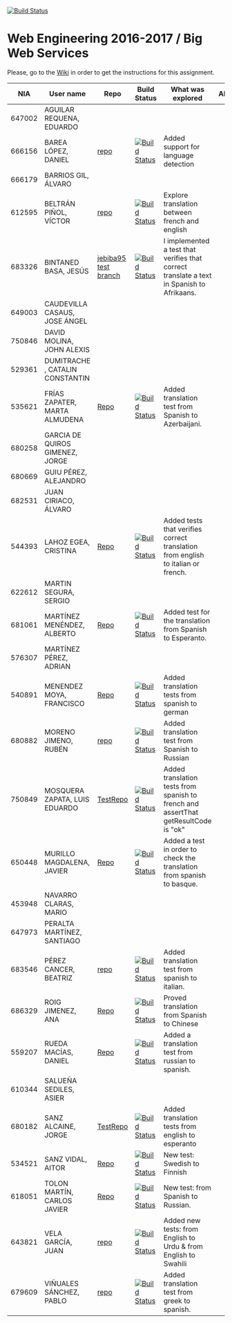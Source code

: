 [![Build Status](https://travis-ci.org/UNIZAR-30246-WebEngineering/lab2-big-ws.svg?branch=master)](https://travis-ci.org/UNIZAR-30246-WebEngineering/lab2-big-ws)
# Web Engineering 2016-2017 / Big Web Services
Please, go to the [Wiki](https://github.com/UNIZAR-30246-WebEngineering/lab2-big-ws/wiki) in order to get the instructions for this assignment.

NIA    | User name | Repo | Build Status | What was explored | Alternative | Score
-------|-----------|------|--------------|-------------------|-------------|--------
647002 | AGUILAR REQUENA, EDUARDO
666156 | BAREA LÓPEZ, DANIEL | [repo](https://github.com/dbarelop/lab2-big-ws/tree/test) | [![Build Status](https://travis-ci.org/dbarelop/lab2-big-ws.svg?branch=test)](https://travis-ci.org/dbarelop/lab2-big-ws?branch=test) | Added support for language detection
666179 | BARRIOS GIL, ÁLVARO
612595 | BELTRÁN PIÑOL, VÍCTOR |[repo](https://github.com/Victorbp09/lab2-big-ws/tree/test) | [![Build Status](https://travis-ci.org/Victorbp09/lab2-big-ws.svg?branch=test)](https://travis-ci.org/Victorbp09/lab2-big-ws) | Explore translation between french and english
683326 | BINTANED BASA, JESÚS | [jebiba95 test branch](https://github.com/jebiba95/lab2-big-ws/tree/test) | [![Build Status](https://travis-ci.org/jebiba95/lab2-big-ws.svg?branch=test)](https://travis-ci.org/jebiba95/lab2-big-ws?branch=test) | I implemented a test that verifies that correct translate a text in Spanish to Afrikaans.
649003 | CAUDEVILLA CASAUS, JOSE ÁNGEL
750846 | DAVID MOLINA, JOHN ALEXIS
529361 | DUMITRACHE , CATALIN  CONSTANTIN
535621 | FRÍAS ZAPATER, MARTA ALMUDENA | [Repo](https://github.com/martafr/lab2-big-ws/tree/test) | [![Build Status](https://travis-ci.org/martafr/lab2-big-ws?branch=test)](https://travis-ci.org/martafr/lab2-big-ws) | Added translation test from Spanish to Azerbaijani.
680258 | GARCIA DE QUIROS GIMENEZ, JORGE
680669 | GUIU PÉREZ, ALEJANDRO
682531 | JUAN CIRIACO, ÁLVARO
544393 | LAHOZ EGEA, CRISTINA | [Repo](https://github.com/cristinalahoz/lab2-big-ws/tree/test) | [![Build Status](https://travis-ci.org/cristinalahoz/lab2-big-ws.svg?branch=test)](https://travis-ci.org/cristinalahoz/lab2-big-ws) | Added tests that verifies correct translation from english to italian or french.
622612 | MARTIN SEGURA, SERGIO
681061 | MARTÍNEZ MENÉNDEZ, ALBERTO | [Repo](https://github.com/Belberus/lab2-big-ws/tree/test) | [![Build Status](https://travis-ci.org/Belberus/lab2-big-ws.svg?branch=test)](https://travis-ci.org/Belberus/lab2-big-ws) | Added test for the translation from Spanish to Esperanto.
576307 | MARTÍNEZ PÉREZ, ADRIAN
540891 | MENENDEZ MOYA, FRANCISCO | [Repo](https://github.com/fmenemo/lab2-big-ws/tree/test) | [![Build Status](https://travis-ci.org/fmenemo/lab2-big-ws.svg?branch=test)](https://travis-ci.org/fmenemo/lab2-big-ws) | Added translation tests from spanish to german
680882 | MORENO JIMENO, RUBÉN | [repo](https://github.com/nebur395/lab2-big-ws/) | [![Build Status](https://travis-ci.org/nebur395/lab2-big-ws.svg?branch=test)](https://travis-ci.org/nebur395/lab2-big-ws) | Added translation test from Spanish to Russian | | 
750849 | MOSQUERA ZAPATA, LUIS EDUARDO | [TestRepo](https://github.com/luisemz/lab2-big-ws/tree/test) | [![Build Status](https://travis-ci.org/luisemz/lab2-big-ws.svg?branch=test)](https://travis-ci.org/luisemz/lab2-big-ws) | Added translation tests from spanish to french and assertThat getResultCode is "ok"
650448 | MURILLO MAGDALENA, JAVIER | [Repo](https://github.com/javmurillo/lab2-big-ws/tree/test) | [![Build Status](https://travis-ci.org/javmurillo/lab2-big-ws.svg?branch=test)](https://travis-ci.org/javmurillo/lab2-big-ws) | Added a test in order to check the translation from spanish to basque.
453948 | NAVARRO CLARAS, MARIO
647973 | PERALTA MARTÍNEZ, SANTIAGO
683546 | PÉREZ CANCER, BEATRIZ | [repo](https://github.com/beapc18/lab2-big-ws/tree/test) | [![Build Status](https://travis-ci.org/beapc18/lab2-big-ws.svg?branch=test)](https://travis-ci.org/beapc18/lab2-big-ws) | Added translation test from spanish to italian.
686329 | ROIG JIMENEZ, ANA | [Repo](https://github.com/anicacortes/lab2-big-ws/tree/test) | [![Build Status](https://travis-ci.org/anicacortes/lab2-big-ws.svg?branch=test)](https://travis-ci.org/anicacortes/lab2-big-ws) | Proved translation from Spanish to Chinese
559207 | RUEDA MACÍAS, DANIEL | [Repo](https://github.com/danirueda/lab2-big-ws/tree/test) | [![Build Status](https://travis-ci.org/danirueda/lab2-big-ws.svg?branch=test)](https://travis-ci.org/danirueda/lab2-big-ws) | Added a translation test from russian to spanish.
610344 | SALUEÑA SEDILES, ASIER
680182 | SANZ ALCAINE, JORGE | [TestRepo](https://github.com/sanz1995/lab2-big-ws/tree/test) | [![Build Status](https://travis-ci.org/sanz1995/lab2-big-ws.svg?branch=test)](https://travis-ci.org/sanz1995/lab2-big-ws) | Added translation tests from english to esperanto
534521 | SANZ VIDAL, AITOR | [Repo](https://github.com/aitorsanz/lab2-big-ws/tree/master) | [![Build Status](https://travis-ci.org/aitorsanz/lab2-big-ws.svg?branch=master)](https://travis-ci.org/aitorsanz/lab2-big-ws) | New test: Swedish to Finnish
618051 | TOLON MARTÍN, CARLOS JAVIER | [Repo](https://github.com/ctolon22/lab2-big-ws/tree/test) | [![Build Status](https://travis-ci.org/ctolon22/lab2-big-ws.svg?branch=test)](https://travis-ci.org/ctolon22/lab2-big-ws) | New test: from Spanish to Russian.
643821 | VELA GARCÍA, JUAN | [repo](https://github.com/juan-vg/lab2-big-ws/tree/test) | [![Build Status](https://travis-ci.org/juan-vg/lab2-big-ws.svg?branch=test)](https://travis-ci.org/juan-vg/lab2-big-ws?branch=test) | Added new tests: from English to Urdu   &   from English to Swahili
679609 | VIÑUALES SÁNCHEZ, PABLO | [repo](https://github.com/strummerTFIU/lab2-big-ws/tree/test) | [![Build Status](https://travis-ci.org/strummerTFIU/lab2-big-ws.svg?branch=test)](https://travis-ci.org/strummerTFIU/lab2-big-ws) | Added translation test from greek to spanish.

